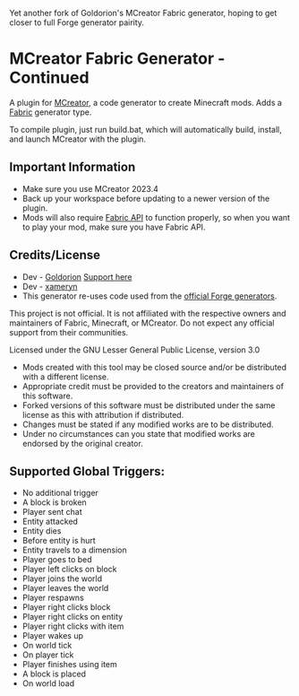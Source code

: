 Yet another fork of Goldorion's MCreator Fabric generator, hoping to get closer to full Forge generator pairity.

# MCreator Fabric Generator - Continued

A plugin for [MCreator](https://mcreator.net/), a code generator to create Minecraft mods. Adds a [Fabric](https://fabricmc.net/) generator type.

To compile plugin, just run build.bat, which will automatically build, install, and launch MCreator with the plugin.

## Important Information
- Make sure you use MCreator 2023.4
- Back up your workspace before updating to a newer version of the plugin.
- Mods will also require [Fabric API](https://www.curseforge.com/minecraft/mc-mods/fabric-api) to function properly, so when you want to play your mod, make sure you have Fabric API.

## Credits/License
- Dev - [Goldorion](https://github.com/Goldorion) [Support here](https://ko-fi.com/goldorion)
- Dev - [xameryn](https://github.com/xameryn)
- This generator re-uses code used from the [official Forge generators](https://github.com/MCreator/MCreator).

This project is not official. It is not affiliated with the respective owners and maintainers of Fabric, Minecraft, or MCreator. Do not expect any official support from their communities.

Licensed under the GNU Lesser General Public License, version 3.0  
- Mods created with this tool may be closed source and/or be distributed with a different license.
- Appropriate credit must be provided to the creators and maintainers of this software.
- Forked versions of this software must be distributed under the same license as this with attribution if distributed.
- Changes must be stated if any modified works are to be distributed.
- Under no circumstances can you state that modified works are endorsed by the original creator.

## Supported Global Triggers:

- No additional trigger
- A block is broken
- Player sent chat
- Entity attacked
- Entity dies
- Before entity is hurt
- Entity travels to a dimension
- Player goes to bed
- Player left clicks on block
- Player joins the world
- Player leaves the world
- Player respawns
- Player right clicks block
- Player right clicks on entity
- Player right clicks with item
- Player wakes up
- On world tick
- On player tick
- Player finishes using item
- A block is placed
- On world load
